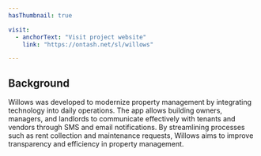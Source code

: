 ```yaml
---
hasThumbnail: true

visit: 
  - anchorText: "Visit project website"
    link: "https://ontash.net/sl/willows"

---
```


## Background

Willows was developed to modernize property management by integrating technology into daily operations. The app allows building owners, managers, and landlords to communicate effectively with tenants and vendors through SMS and email notifications. By streamlining processes such as rent collection and maintenance requests, Willows aims to improve transparency and efficiency in property management.
